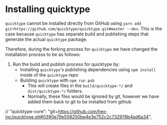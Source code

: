 # Installing quicktype

`quicktype` cannot be installed directly from GitHub using `yarn add git+https://github.com/quicktype/quicktype.git#master --dev`. This is the case because `quicktype` has separate build and publishing steps that generate the actual `quicktype` package.

Therefore, during the forking process for `quicktype` we have changed the installation process to be as follows:

1. Run the build and publish process for quicktype by:
   - Installing `quicktype`'s publishing dependencies using `npm install` inside of the `quicktype` repo
   - Building `quicktype` with `npm run pub`
     - This will create files in the `build/quicktype-*/` and `dist/quicktype-*/` folders.
     - Normally, these files would be ignored by git, however we have added them back to git to be installed from github

// "quicktype-core": "git+https://github.com/hex-inc/quicktype.git#0390e79e558250be4e3e752c2c732976b4ad6a34",
